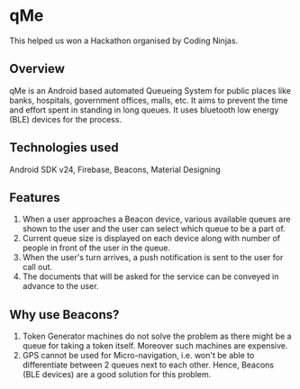 # qMe
This helped us won a Hackathon organised by Coding Ninjas.

## Overview
qMe is an Android based automated Queueing System for public places like banks, hospitals, government offices, malls, etc. It aims to prevent the time and effort spent in standing in long queues. It uses bluetooth low energy (BLE) devices for the process. 

## Technologies used
Android SDK v24, Firebase, Beacons, Material Designing

## Features
1. When a user approaches a Beacon device, various available queues are shown to the user and the user can select which queue to be a part of.
2. Current queue size is displayed on each device along with number of people in front of the user in the queue.
3. When the user's turn arrives, a push notification is sent to the user for call out.
4. The documents that will be asked for the service can be conveyed in advance to the user.

## Why use Beacons?
1. Token Generator machines do not solve the problem as there might be a queue for taking a token itself. Moreover such machines are expensive.
2. GPS cannot be used for Micro-navigation, i.e. won't be able to differentiate between 2 queues next to each other.
Hence, Beacons (BLE devices) are a good solution for this problem.
